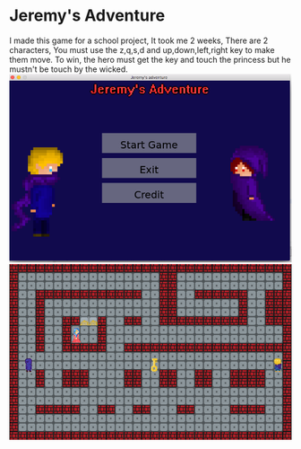 # Jeremy's Adventure
I made this game for a school project,
It took me 2 weeks,
There are 2 characters,
You must use the z,q,s,d and up,down,left,right key to make them move.
To win, the hero must get the key and touch the princess but he mustn't be touch by the wicked.
![main menu](menu.png)
![level](level.png)
